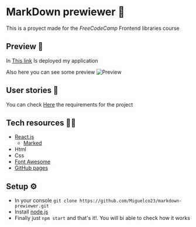 # MarkDown prewiewer 📔

This is a proyect made for the *FreeCodeCamp* Frontend libraries course

## Preview 👀
In [This link](https://miguelco23.github.io/markdown-previewer/) Is deployed my application

Also here you can see some preview
![Preview](https://i.imgur.com/FpHmc42.png)

## User stories 📄

You can check [Here](https://www.freecodecamp.org/learn/front-end-development-libraries/front-end-development-libraries-projects/build-a-markdown-previewer) the requirements for the project

## Tech resources 👨‍💻

- [React.js](https://reactjs.org/)
    - [Marked](https://cdnjs.com/libraries/marked)
- Html 
- Css
- [Font Awesome](https://fontawesome.com)
- [GitHub pages](https://pages.github.com/)

## Setup ⚙
* In your console `git clone https://github.com/Miguelco23/markdown-prewiewer.git`
* Install [node.js](https://nodejs.org/es/)
* Finally just `npm start` and that's it!. You will bi able to check how it works